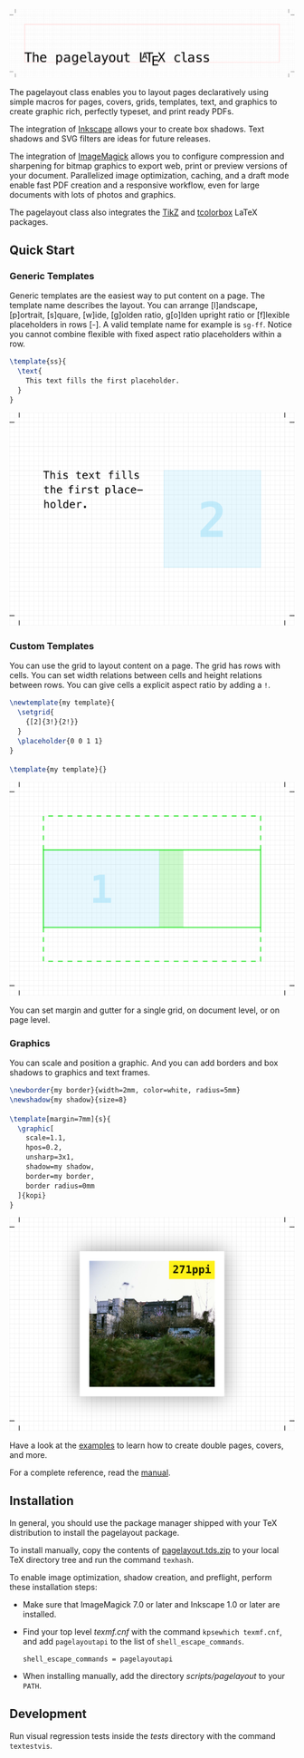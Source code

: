 ![The pagelayout LaTeX class](doc/banner.svg)

The pagelayout class enables you to layout pages declaratively using simple macros for pages, covers, grids, templates, text, and graphics to create graphic rich, perfectly typeset, and print ready PDFs.

The integration of [Inkscape](https://inkscape.org) allows your to create box shadows. Text shadows and SVG filters are ideas for future releases.

The integration of [ImageMagick](https://imagemagick.org) allows you to configure compression and sharpening for bitmap graphics to export web, print or preview versions of your document. Parallelized image optimization, caching, and a draft mode enable fast PDF creation and a responsive workflow, even for large documents with lots of photos and graphics.

The pagelayout class also integrates the [TikZ](https://www.ctan.org/pkg/pgf) and [tcolorbox](https://www.ctan.org/pkg/tcolorbox) LaTeX packages.

## Quick Start

### Generic Templates

Generic templates are the easiest way to put content on a page. The template name describes the layout. You can arrange [l]andscape, [p]ortrait, [s]quare, [w]ide, [g]olden ratio, g[o]lden upright ratio or [f]lexible placeholders in rows [-]. A valid template name for example is `sg-ff`. Notice you cannot combine flexible with fixed aspect ratio placeholders within a row.

```latex
\template{ss}{
  \text{
    This text fills the first placeholder.
  }
}
```

![Generic template](doc/quickstart-1.svg)

### Custom Templates

You can use the grid to layout content on a page. The grid has rows with cells. You can set width relations between cells and height relations between rows. You can give cells a explicit aspect ratio by adding a `!`.

```latex
\newtemplate{my template}{
  \setgrid{
    {[2]{3!}{2!}}
  }
  \placeholder{0 0 1 1}
}

\template{my template}{}
```

![Custom template](doc/quickstart-2.svg)

You can set margin and gutter for a single grid, on document level, or on page level.

### Graphics

You can scale and position a graphic. And you can add borders and box shadows to graphics and text frames.

```latex
\newborder{my border}{width=2mm, color=white, radius=5mm}
\newshadow{my shadow}{size=8}

\template[margin=7mm]{s}{
  \graphic[
    scale=1.1,
    hpos=0.2,
    unsharp=3x1,
    shadow=my shadow,
    border=my border,
    border radius=0mm
  ]{kopi}
}
```

![Photo with border and shadow](doc/quickstart-3.svg)

Have a look at the [examples](doc) to learn how to create double pages, covers, and more.

For a complete reference, read the [manual](doc/pagelayout-manual.pdf).

## Installation

In general, you should use the package manager shipped with your TeX distribution to install the pagelayout package.

To install manually, copy the contents of [pagelayout.tds.zip](https://github.com/friedemannbartels/latex-pagelayout/releases/download/v1.0.4/pagelayout.tds.zip) to your local TeX directory tree and run the command `texhash`.

To enable image optimization, shadow creation, and preflight, perform these installation steps:

- Make sure that ImageMagick 7.0 or later and Inkscape 1.0 or later are installed.

- Find your top level _texmf.cnf_ with the command `kpsewhich texmf.cnf`, and add `pagelayoutapi` to the list of `shell_escape_commands`.
  ```
  shell_escape_commands = pagelayoutapi
  ```
- When installing manually, add the directory _scripts/pagelayout_ to your `PATH`.

## Development

Run visual regression tests inside the _tests_ directory with the command `textestvis`.
